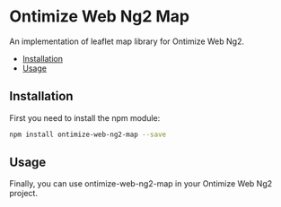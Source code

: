 # Ontimize Web Ng2 Map
An implementation of leaflet map library for Ontimize Web Ng2.

* [Installation](#installation)
* [Usage](#usage)


## Installation
First you need to install the npm module:
```sh
npm install ontimize-web-ng2-map --save
```


## Usage

Finally, you can use ontimize-web-ng2-map in your Ontimize Web Ng2 project.

